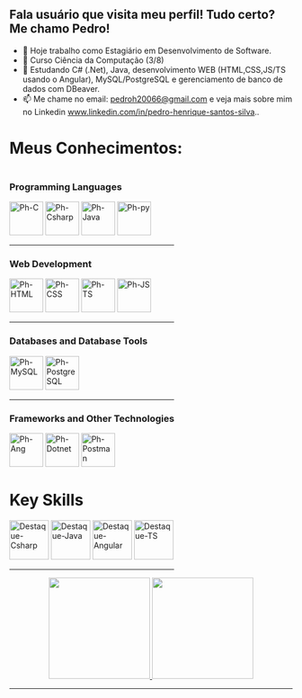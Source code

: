 ## Fala usuário que visita meu perfil! Tudo certo? Me chamo Pedro!

- 🔭 Hoje trabalho como Estagiário em Desenvolvimento de Software.
- 📖 Curso Ciência da Computação (3/8)
- 🌱 Estudando C# (.Net), Java, desenvolvimento WEB (HTML,CSS,JS/TS usando o Angular), MySQL/PostgreSQL e gerenciamento
de banco de dados com DBeaver.
- 📫 Me chame no email: pedroh20066@gmail.com e veja mais sobre mim no Linkedin
www.linkedin.com/in/pedro-henrique-santos-silva..

<h1><b>Meus Conhecimentos:</b></h1>

<div style="display: inline-block">
    <h3>Programming Languages</h3>
    <div>
        <img alt="Ph-C" height="60" width="60"
            src="https://cdn.jsdelivr.net/gh/devicons/devicon@latest/icons/c/c-original.svg" />
        <img alt="Ph-Csharp" height="60" width="60"
            src="https://cdn.jsdelivr.net/gh/devicons/devicon@latest/icons/csharp/csharp-original.svg" />
        <img alt="Ph-Java" height="60" width="60"
            src="https://cdn.jsdelivr.net/gh/devicons/devicon@latest/icons/java/java-original.svg" />
        <img alt="Ph-py" height="60" width="60"
            src="https://cdn.jsdelivr.net/gh/devicons/devicon@latest/icons/python/python-original.svg" />
    </div>
    <hr>
    <h3>Web Development</h3>
    <div>
        <img alt="Ph-HTML" height="60" width="60"
            src="https://cdn.jsdelivr.net/gh/devicons/devicon@latest/icons/html5/html5-original.svg" />
        <img alt="Ph-CSS" height="60" width="60"
            src="https://cdn.jsdelivr.net/gh/devicons/devicon@latest/icons/css3/css3-original.svg" />
        <img alt="Ph-TS" height="60" width="60"
            src="https://cdn.jsdelivr.net/gh/devicons/devicon@latest/icons/typescript/typescript-original.svg" />
        <img alt="Ph-JS" height="60" width="60"
            src="https://cdn.jsdelivr.net/gh/devicons/devicon@latest/icons/javascript/javascript-original.svg" />
    </div>
    <hr>
    <h3>Databases and Database Tools</h3>
    <div>
        <img alt="Ph-MySQL" height="60" width="60"
            src="https://cdn.jsdelivr.net/gh/devicons/devicon@latest/icons/mysql/mysql-original.svg" />
        <img alt="Ph-PostgreSQL" height="60" width="60"
            src="https://cdn.jsdelivr.net/gh/devicons/devicon@latest/icons/postgresql/postgresql-original.svg" />
    </div>
    <hr>
    <h3>Frameworks and Other Technologies</h3>
    <div>
        <img alt="Ph-Ang" height="60" width="60"
            src="https://cdn.jsdelivr.net/gh/devicons/devicon@latest/icons/angular/angular-original.svg" />
        <img alt="Ph-Dotnet" height="60" width="60"
            src="https://cdn.jsdelivr.net/gh/devicons/devicon@latest/icons/dotnetcore/dotnetcore-original.svg" />
        <img alt="Ph-Postman" height="60" width="60"
            src="https://cdn.jsdelivr.net/gh/devicons/devicon@latest/icons/postman/postman-original.svg" />
    </div>
    <h1><b>Key Skills</b></h1>
    <div>
        <img alt="Destaque-Csharp" height="70" width="70"
           src="https://cdn.jsdelivr.net/gh/devicons/devicon@latest/icons/csharp/csharp-original.svg" />
        <img alt="Destaque-Java" height="70" width="70"
            src="https://cdn.jsdelivr.net/gh/devicons/devicon@latest/icons/java/java-original.svg" />        
        <img alt="Destaque-Angular" height="70" width="70"
            src="https://cdn.jsdelivr.net/gh/devicons/devicon@latest/icons/angular/angular-original.svg" />       
        <img alt="Destaque-TS" height="70" width="70"
            src="https://cdn.jsdelivr.net/gh/devicons/devicon@latest/icons/typescript/typescript-original.svg" />       
    </div>
    <hr>

</div>

<div align="center">
    <a href="https://github.com/Phzera-hs">
        <img height="180"
            src="https://github-readme-stats.vercel.app/api?username=Phzera-hs&show_icons=true&theme=dark&include_all_commits=true&count_private=true" />
        <img height="180"
            src="https://github-readme-stats.vercel.app/api/top-langs/?username=Phzera-hs&layout=compact&langs_count=8&theme=dark" />
    </a>
</div>

<hr>
